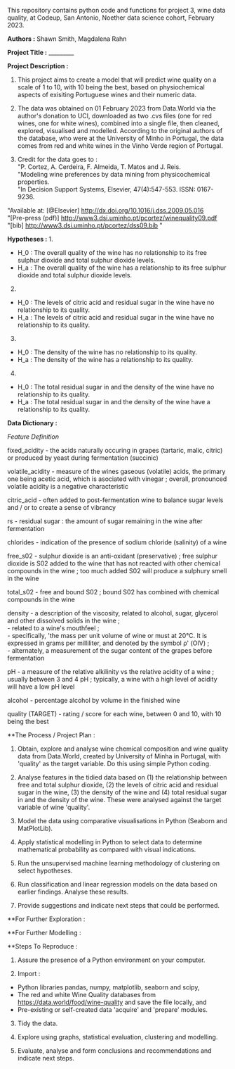 This repository contains python code and functions for project 3, wine data quality, at Codeup, San Antonio, Noether data science cohort, February 2023.

**Authors :** Shawn Smith, Magdalena Rahn

**Project Title :** _________

**Project Description :**    
1. This project aims to create a model that will predict wine quality on a scale of 1 to 10, with 10 being the best, based on physiochemical aspects of exisiting Portuguese wines and their numeric data.  

2. The data was obtained on 01 February 2023 from Data.World via the author's donation to UCI, downloaded as two .cvs files (one for red wines, one for white wines), combined into a single file, then cleaned, explored, visualised and modelled. According to the original authors of the database, who were at the University of Minho in Portugal, the data comes from red and white wines in the Vinho Verde region of Portugal.  

3. Credit for the data goes to :  
"P. Cortez, A. Cerdeira, F. Almeida, T. Matos and J. Reis.  
"Modeling wine preferences by data mining from physicochemical properties.  
"In Decision Support Systems, Elsevier, 47(4):547-553. ISSN: 0167-9236.  

"Available at: [@Elsevier] http://dx.doi.org/10.1016/j.dss.2009.05.016  
"[Pre-press (pdf)] http://www3.dsi.uminho.pt/pcortez/winequality09.pdf  
"[bib] http://www3.dsi.uminho.pt/pcortez/dss09.bib "  


**Hypotheses :**
1.  
- H_0 : The overall quality of the wine has no relationship to its free sulphur dioxide and total sulphur dioxide levels.  
- H_a : The overall quality of the wine has a relationship to its free sulphur dioxide and total sulphur dioxide levels.  

2.  
- H_0 : The levels of citric acid and residual sugar in the wine have no relationship to its quality.  
- H_a : The levels of citric acid and residual sugar in the wine have no relationship to its quality.  

3.  
- H_0 : The density of the wine has no relationship to its quality.  
- H_a : The density of the wine has a relationship to its quality.  

4.  
- H_0 : The total residual sugar in and the density of the wine have no relationship to its quality.  
- H_a : The total residual sugar in and the density of the wine have a relationship to its quality.  


**Data Dictionary :**

_Feature                     Definition_

fixed_acidity             - the acids naturally occuring in grapes (tartaric, malic, citric) or produced by yeast during 
                            fermentation (succinic)  

volatile_acidity          - measure of the wines gaseous (volatile) acids, the primary one being acetic acid, which is 
                            asociated with vinegar ; overall, pronounced volatile acidity is a negative characteristic  
                            
citric_acid               - often added to post-fermentation wine to balance sugar levels and / or to create a sense 
                            of vibrancy 

rs                        - residual sugar : the amount of sugar remaining in the wine after fermentation   

chlorides                 - indication of the presence of sodium chloride (salinity) of a wine  

free_s02                  - sulphur dioxide is an anti-oxidant (preservative) ; free sulphur dioxide is S02 added to the 
                            wine that has not reacted with other chemical compounds in the wine ; too much added S02 
                            will produce a sulphury smell in the wine  
                            
total_s02                 - free and bound S02 ; bound S02 has combined with chemical compounds in the wine  

density                   - a description of the viscosity, related to alcohol, sugar, glycerol and other dissolved 
                            solids in the wine ;  
                          - related to a wine's mouthfeel ;  
                          - specifically, 'the mass per unit volume of wine or must at 20°C. It is expressed in grams 
                            per milliliter, and denoted by the symbol ρ' (OIV) ;  
                          - alternately, a measurement of the sugar content of the grapes before fermentation
                          
pH                        - a measure of the relative alkilinity vs the relative acidity of a wine ; usually between 
                            3 and 4 pH ; typically, a wine with a high level of acidity will have a low pH level  
                            
alcohol                   - percentage alcohol by volume in the finished wine  

quality (TARGET)          - rating / score for each wine, between 0 and 10, with 10 being the best  



**The Process / Project Plan :   
1. Obtain, explore and analyse wine chemical composition and wine quality data from Data.World, created by University of Minha in Portugal, with 'quality' as the target variable. Do this using simple Python coding.  

2. Analyse features in the tidied data based on (1) the relationship between free and total sulphur dioxide, (2) the levels of citric acid and residual sugar in the wine, (3) the density of the wine and (4) total residual sugar in and the density of the wine. These were analysed against the target variable of wine 'quality'.  

3. Model the data using comparative visualisations in Python (Seaborn and MatPlotLib).  

4. Apply statistical modelling in Python to select data to determine mathematical probability as compared with visual indications.  

5. Run the unsupervised machine learning methodology of clustering on select hypotheses.  

5. Run classification and linear regression models on the data based on earlier findings. Analyse these results.  

6. Provide suggestions and indicate next steps that could be performed. 



**For Further Exploration :    


**For Further Modelling :  


**Steps To Reproduce :   
1. Assure the presence of a Python environment on your computer.

2. Import :  
- Python libraries pandas, numpy, matplotlib, seaborn and scipy,   
- The red and white Wine Quality databases from https://data.world/food/wine-quality and save the file locally, and  
- Pre-existing or self-created data 'acquire' and 'prepare' modules.

3. Tidy the data.

4. Explore using graphs, statistical evaluation, clustering and modelling.

5. Evaluate, analyse and form conclusions and recommendations and indicate next steps.
